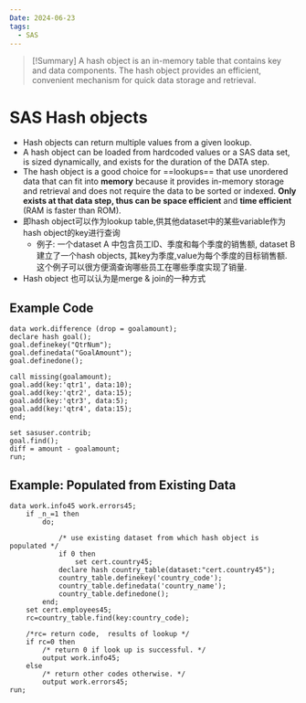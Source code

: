 ```yaml
---
Date: 2024-06-23
tags:
  - SAS
---
```


> [!Summary] 
> A hash object is an in-memory table that contains key and data components. The hash object provides an efficient, convenient mechanism for quick data storage and retrieval.

# SAS Hash objects
- Hash objects can return multiple values from a given lookup.
- A hash object can be loaded from hardcoded values or a SAS data set, is sized dynamically, and exists for the duration of the DATA step. 
- The hash object is a good choice for ==lookups== that use unordered data that can fit into **memory** because it provides in-memory storage and retrieval and does not require the data to be sorted or indexed. **Only exists at that data step, thus can be space efficient** and **time efficient** (RAM is faster than ROM).
- 即hash object可以作为lookup table,供其他dataset中的某些variable作为hash object的key进行查询
	- 例子: 一个dataset A 中包含员工ID、季度和每个季度的销售额, dataset B建立了一个hash objects, 其key为季度,value为每个季度的目标销售额. 这个例子可以很方便滴查询哪些员工在哪些季度实现了销量.
- Hash object 也可以认为是merge & join的一种方式
## Example Code
```sas
data work.difference (drop = goalamount);
declare hash goal();
goal.definekey("QtrNum");
goal.definedata("GoalAmount");
goal.definedone();

call missing(goalamount);
goal.add(key:'qtr1', data:10);
goal.add(key:'qtr2', data:15);
goal.add(key:'qtr3', data:5);
goal.add(key:'qtr4', data:15);
end;

set sasuser.contrib;
goal.find();
diff = amount - goalamount;
run;
```

## Example: Populated from Existing Data
```sas
data work.info45 work.errors45;
	if _n_=1 then
		do;

			/* use existing dataset from which hash object is populated */
			if 0 then
				set cert.country45;
			declare hash country_table(dataset:"cert.country45");
			country_table.definekey('country_code');
			country_table.definedata('country_name');
			country_table.definedone();
		end;
	set cert.employees45;
	rc=country_table.find(key:country_code);

	/*rc= return code,  results of lookup */
	if rc=0 then	
		/* return 0 if look up is successful. */
		output work.info45;		
	else
		/* return other codes otherwise. */
		output work.errors45;	
run;
```